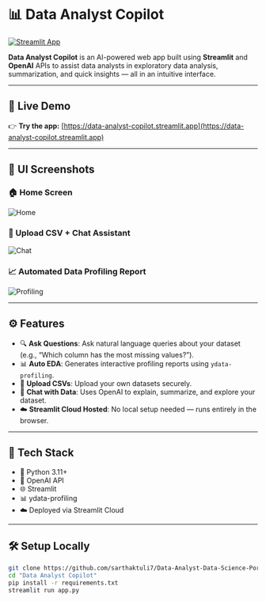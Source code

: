 # 📊 Data Analyst Copilot

[![Streamlit App](https://img.shields.io/badge/Launch%20App-Streamlit-blue?logo=streamlit)](https://data-analyst-copilot.streamlit.app/)

**Data Analyst Copilot** is an AI-powered web app built using **Streamlit** and **OpenAI** APIs to assist data analysts in exploratory data analysis, summarization, and quick insights — all in an intuitive interface.

---

## 🚀 Live Demo
👉 **Try the app:** [https://data-analyst-copilot.streamlit.app](https://data-analyst-copilot.streamlit.app)

---

## 📸 UI Screenshots

### 🏠 Home Screen
![Home](https://user-images.githubusercontent.com/your-image-link/Home.png)

### 📁 Upload CSV + Chat Assistant
![Chat](https://user-images.githubusercontent.com/your-image-link/Chat.png)

### 📈 Automated Data Profiling Report
![Profiling](https://user-images.githubusercontent.com/your-image-link/Profiling.png)

---

## ⚙️ Features

- 🔍 **Ask Questions**: Ask natural language queries about your dataset (e.g., “Which column has the most missing values?”).
- 📊 **Auto EDA**: Generates interactive profiling reports using `ydata-profiling`.
- 📁 **Upload CSVs**: Upload your own datasets securely.
- 💬 **Chat with Data**: Uses OpenAI to explain, summarize, and explore your dataset.
- ☁️ **Streamlit Cloud Hosted**: No local setup needed — runs entirely in the browser.

---

## 🧰 Tech Stack

- 🐍 Python 3.11+
- 🧠 OpenAI API
- 🌐 Streamlit
- 📊 ydata-profiling
- ☁️ Deployed via Streamlit Cloud

---

## 🛠️ Setup Locally

```bash
git clone https://github.com/sarthaktuli7/Data-Analyst-Data-Science-Portfolio.git
cd "Data Analyst Copilot"
pip install -r requirements.txt
streamlit run app.py
